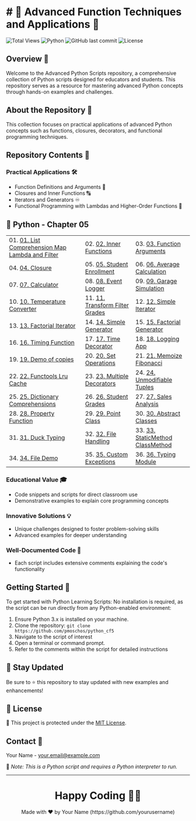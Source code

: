 # # 🐍 Advanced Function Techniques and Applications 🐍

![Total Views](https://views.whatilearened.today/views/github/yourusername/python-educational-scripts.svg) ![Python](https://img.shields.io/badge/language-Python-blue.svg) ![GitHub last commit](https://img.shields.io/github/last-commit/pmoschos/python_cf5) ![License](https://img.shields.io/badge/license-MIT-green.svg)

## Overview 🌟
Welcome to the Advanced Python Scripts repository, a comprehensive collection of Python scripts designed for educators and students. This repository serves as a resource for mastering advanced Python concepts through hands-on examples and challenges.

## About the Repository 📖
This collection focuses on practical applications of advanced Python concepts such as functions, closures, decorators, and functional programming techniques.

## Repository Contents 📂
### Practical Applications 🛠️
- Function Definitions and Arguments 📝
- Closures and Inner Functions 🔠
- Iterators and Generators ♾️
- Functional Programming with Lambdas and Higher-Order Functions 🚀

## 🐍 Python - Chapter 05

<table>
  <tr>
    <td>01. <a href="https://github.com/pmoschos/python_cf5/tree/main/chapter05/01.%20List%20Comprehension%20Map%20Lambda%20and%20Filter" title="Using advanced list operations for concise and efficient data manipulation.">01. List Comprehension Map Lambda and Filter</a></td>
	<td>02. <a href="https://github.com/pmoschos/python_cf5/tree/main/chapter05/02.%20Inner%20Functions" title="Defining functions within functions to encapsulate and organize logic.">02. Inner Functions</a></td>
	<td>03. <a href="https://github.com/pmoschos/python_cf5/tree/main/chapter05/03.%20Function%20Arguments" title="Understanding and utilizing various types of function arguments (positional, keyword, default, and variable-length).">03. Function Arguments</a></td>
  </tr>
  <tr>
	<td>04. <a href="https://github.com/pmoschos/python_cf5/tree/main/chapter05/04.%20Closure" title="Creating functions with enclosed variable scopes for data encapsulation and state retention.">04. Closure</a></td>
	<td>05. <a href="https://github.com/pmoschos/python_cf5/tree/main/chapter05/05.%20Student%20Enrollment" title="Simulating a student enrollment system to manage student records.">05. Student Enrollment</a></td>
	<td>06. <a href="https://github.com/pmoschos/python_cf5/tree/main/chapter05/06.%20Average%20Calculation" title="Writing a program to compute the average of a list of numbers.">06. Average Calculation</a></td>
  </tr>
  <tr>
  	<td>07. <a href="https://github.com/pmoschos/python_cf5/tree/main/chapter05/07.%20Calculator" title="Building a simple calculator with basic arithmetic operations.">07. Calculator</a></td>
	<td>08. <a href="https://github.com/pmoschos/python_cf5/tree/main/chapter05/08.%20Event%20Logger" title="Creating a logging system to track events and actions.">08. Event Logger</a></td>
	<td>09. <a href="https://github.com/pmoschos/python_cf5/tree/main/chapter05/09.%20Garage%20Simulation" title="Simulating a garage management system for vehicle entry and exit.">09. Garage Simulation</a></td>
  </tr>
  <tr>
  	<td>10. <a href="https://github.com/pmoschos/python_cf5/tree/main/chapter05/10.%20Temperature%20Converter" title="Developing a utility to convert temperatures between Celsius, Fahrenheit, and Kelvin.">10. Temperature Converter</a></td>
	<td>11. <a href="https://github.com/pmoschos/python_cf5/tree/main/chapter05/11.%20Transform%20Filter%20Grades" title="Processing student grades by applying transformations and filters.">11. Transform Filter Grades</a></td>
	<td>12. <a href="https://github.com/pmoschos/python_cf5/tree/main/chapter05/12.%20Simple%20Iterator" title="Implementing a basic iterator for sequential data traversal.">12. Simple Iterator</a></td>
  </tr>
  <tr>
  	<td>13. <a href="https://github.com/pmoschos/python_cf5/tree/main/chapter05/13.%20Factorial%20Iterator" title="Creating an iterator to compute the factorial of numbers.">13. Factorial Iterator</a></td>
	<td>14. <a href="https://github.com/pmoschos/python_cf5/tree/main/chapter05/14.%20Simple%20Generator" title="Writing a generator function for efficient data streaming.">14. Simple Generator</a></td>
	<td>15. <a href="https://github.com/pmoschos/python_cf5/tree/main/chapter05/15.%20Factorial%20Generator" title="Developing a generator to yield factorial values of numbers.">15. Factorial Generator</a></td>
  </tr>
  <tr>
  	<td>16. <a href="https://github.com/pmoschos/python_cf5/tree/main/chapter05/16.%20Timing%20Function" title="Measuring the execution time of a function.">16. Timing Function</a></td>
	<td>17. <a href="https://github.com/pmoschos/python_cf5/tree/main/chapter05/17.%20Time%20Decorator" title="Creating a decorator to time function executions.">17. Time Decorator</a></td>
	<td>18. <a href="https://github.com/pmoschos/python_cf5/tree/main/chapter05/18.%20Logging%20App" title="Implementing an application-wide logging system.">18. Logging App</a></td>
  </tr>
  <tr>
    <td>19. <a href="https://github.com/pmoschos/python_cf5/tree/main/chapter05/19.%20Demo%20of%20copies" title="Demonstrating shallow and deep copying of objects.">19. Demo of copies</a></td>
	<td>20. <a href="https://github.com/pmoschos/python_cf5/tree/main/chapter05/20.%20Set%20Operations" title="Performing and understanding basic set operations (union, intersection, difference).">20. Set Operations</a></td>
	<td>21. <a href="https://github.com/pmoschos/python_cf5/tree/main/chapter05/21.%20Memoize%20Fibonacci" title="Implementing memoization to optimize Fibonacci sequence calculation.">21. Memoize Fibonacci</a></td>
  </tr>
  <tr>
	<td>22. <a href="https://github.com/pmoschos/python_cf5/tree/main/chapter05/22.%20Functools%20Lru%20Cache" title="Using functools.lru_cache to cache function results for performance improvement.">22. Functools Lru Cache</a></td>
	<td>23. <a href="https://github.com/pmoschos/python_cf5/tree/main/chapter05/23.%20Multiple%20Decorators" title="Applying multiple decorators to a single function.">23. Multiple Decorators</a></td>
	<td>24. <a href="https://github.com/pmoschos/python_cf5/tree/main/chapter05/24.%20Unmodifiable%20Tuples" title="Using tuples to create immutable sequences.">24. Unmodifiable Tuples</a></td>
  </tr>
  <tr>
  	<td>25. <a href="https://github.com/pmoschos/python_cf5/tree/main/chapter05/25.%20Dictionary%20Comprehensions" title="Using dictionary comprehensions for efficient dictionary creation and manipulation.">25. Dictionary Comprehensions</a></td>
	<td>26. <a href="https://github.com/pmoschos/python_cf5/tree/main/chapter05/26.%20Student%20Grades" title="Managing and processing student grades using various programming techniques.">26. Student Grades</a></td>
	<td>27. <a href="https://github.com/pmoschos/python_cf5/tree/main/chapter05/27.%20Sales%20Analysis" title="Analyzing sales data to extract meaningful insights.">27. Sales Analysis</a></td>
  </tr>
  <tr>
  	<td>28. <a href="https://github.com/pmoschos/python_cf5/tree/main/chapter05/28.%20Property%20Function" title="Utilizing property decorators to manage attribute access in classes.">28. Property Function</a></td>
	<td>29. <a href="https://github.com/pmoschos/python_cf5/tree/main/chapter05/29.%20Point%20Class" title="Creating a class to represent and manipulate points in 2D space.">29. Point Class</a></td>
	<td>30. <a href="https://github.com/pmoschos/python_cf5/tree/main/chapter05/30.%20Abstract%20Classes" title="Defining and using abstract classes to enforce method implementation in subclasses.">30. Abstract Classes</a></td>
  </tr>
  <tr>
  	<td>31. <a href="https://github.com/pmoschos/python_cf5/tree/main/chapter05/31.%20Duck%20Typing" title="Demonstrating duck typing principles in Python.">31. Duck Typing</a></td>
	<td>32. <a href="https://github.com/pmoschos/python_cf5/tree/main/chapter05/32.%20File%20Handling" title="Reading from and writing to files using Python's file handling capabilities.">32. File Handling</a></td>
	<td>33. <a href="https://github.com/pmoschos/python_cf5/tree/main/chapter05/33.%20StaticMethod%20ClassMethod" title="Exploring the differences and uses of static methods and class methods.">33. StaticMethod ClassMethod</a></td>
  </tr>
  <tr>
  	<td>34. <a href="https://github.com/pmoschos/python_cf5/tree/main/chapter05/34.%20File%20Demo" title="Demonstrating file operations such as opening, reading, writing, and closing files.">34. File Demo</a></td>
	<td>35. <a href="https://github.com/pmoschos/python_cf5/tree/main/chapter05/35.%20Custom%20Exceptions" title="Creating and raising custom exceptions to handle specific error conditions.">35. Custom Exceptions</a></td>
	<td>36. <a href="https://github.com/pmoschos/python_cf5/tree/main/chapter05/36.%20Typing%20Module" title="Using the typing module to specify and enforce type hints in Python functions and classes.">36. Typing Module</a></td>
  </tr>
</table>

### Educational Value 🎓
- Code snippets and scripts for direct classroom use
- Demonstrative examples to explain core programming concepts

### Innovative Solutions 💡
- Unique challenges designed to foster problem-solving skills
- Advanced examples for deeper understanding

### Well-Documented Code 📄
- Each script includes extensive comments explaining the code's functionality

## Getting Started 🚀
To get started with Python Learning Scripts:
No installation is required, as the script can be run directly from any Python-enabled environment:
1. Ensure Python 3.x is installed on your machine.
2. Clone the repository: `git clone https://github.com/pmoschos/python_cf5`
3. Navigate to the script of interest
4. Open a terminal or command prompt.
5. Refer to the comments within the script for detailed instructions

## 📢 Stay Updated

Be sure to ⭐ this repository to stay updated with new examples and enhancements!

## 📄 License
🔐 This project is protected under the [MIT License](https://mit-license.org/).

## Contact 📧
Your Name - your.email@example.com

🔗 *Note: This is a Python script and requires a Python interpreter to run.*

---
<h1 align=center>Happy Coding 👨‍💻 </h1>

<p align="center">
  Made with ❤️ by Your Name (https://github.com/yourusername)
</p>
